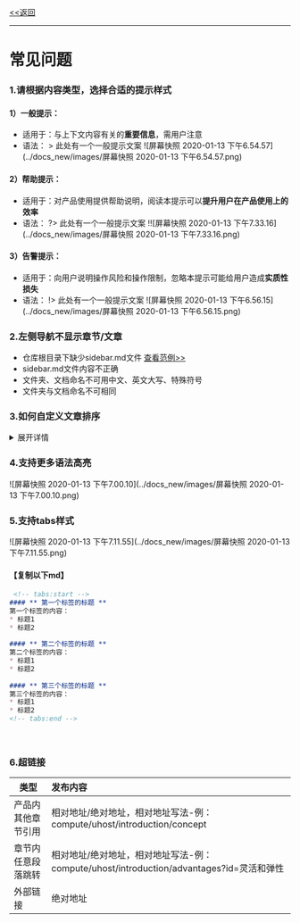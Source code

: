 [<<返回](https://leaishere.github.io/docs_new/)

------

# 常见问题

### 1.请根据内容类型，选择合适的提示样式

#### 1）一般提示：

- 适用于：与上下文内容有关的**重要信息**，需用户注意
- 语法： > 此处有一个一般提示文案 ![屏幕快照 2020-01-13 下午6.54.57](../docs_new/images/屏幕快照 2020-01-13 下午6.54.57.png)



#### 	2）帮助提示：

* 适用于：对产品使用提供帮助说明，阅读本提示可以**提升用户在产品使用上的效率**
* 语法： ?> 此处有一个一般提示文案 !![屏幕快照 2020-01-13 下午7.33.16](../docs_new/images/屏幕快照 2020-01-13 下午7.33.16.png)

#### 3）告警提示：

* 适用于：向用户说明操作风险和操作限制，忽略本提示可能给用户造成**实质性损失**
* 语法： !> 此处有一个一般提示文案 ![屏幕快照 2020-01-13 下午6.56.15](../docs_new/images/屏幕快照 2020-01-13 下午6.56.15.png)



### 2.左侧导航不显示章节/文章

- 仓库根目录下缺少sidebar.md文件 [查看范例>>](sidebar范例)
- sidebar.md文件内容不正确
- 文件夹、文档命名不可用中文、英文大写、特殊符号
- 文件夹与文档命名不可相同



### 3.如何自定义文章排序

<details> 
<summary>展开详情</summary> 
<pre><code> 仓库根目录下的sidebar.md用于定义页面左边栏导航，修改文档内目录顺序来自定义文章排序。 </code></pre> 
</details>



### 4.支持更多语法高亮

![屏幕快照 2020-01-13 下午7.00.10](../docs_new/images/屏幕快照 2020-01-13 下午7.00.10.png)

### 5.支持tabs样式

![屏幕快照 2020-01-13 下午7.11.55](../docs_new/images/屏幕快照 2020-01-13 下午7.11.55.png)

#### 【复制以下md】

```markdown
 <!-- tabs:start -->
#### ** 第一个标签的标题 **
第一个标签的内容：
* 标题1
* 标题2
    
#### ** 第二个标签的标题 **
第二个标签的内容：
* 标题1
* 标题2
    
#### ** 第三个标签的标题 **
第三个标签的内容：
* 标题1
* 标题2
<!-- tabs:end -->
```

　

### 6.超链接

| 类型               | 发布内容                                                     |
| ------------------ | :----------------------------------------------------------- |
| 产品内其他章节引用 | 相对地址/绝对地址，相对地址写法-例：compute/uhost/introduction/concept |
| 章节内任意段落跳转 | 相对地址/绝对地址，相对地址写法-例：compute/uhost/introduction/advantages?id=灵活和弹性 |
| 外部链接           | 绝对地址                                                     |